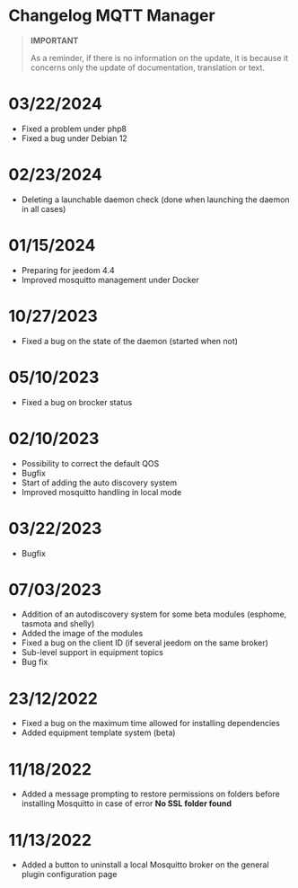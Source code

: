 # Changelog MQTT Manager

>**IMPORTANT**
>
>As a reminder, if there is no information on the update, it is because it concerns only the update of documentation, translation or text.

# 03/22/2024

- Fixed a problem under php8
- Fixed a bug under Debian 12

# 02/23/2024

- Deleting a launchable daemon check (done when launching the daemon in all cases)

# 01/15/2024

- Preparing for jeedom 4.4
- Improved mosquitto management under Docker

# 10/27/2023

- Fixed a bug on the state of the daemon (started when not)

# 05/10/2023

- Fixed a bug on brocker status

# 02/10/2023

- Possibility to correct the default QOS
- Bugfix
- Start of adding the auto discovery system
- Improved mosquitto handling in local mode

# 03/22/2023

- Bugfix

# 07/03/2023

- Addition of an autodiscovery system for some beta modules (esphome, tasmota and shelly)
- Added the image of the modules
- Fixed a bug on the client ID (if several jeedom on the same broker)
- Sub-level support in equipment topics
- Bug fix

# 23/12/2022

- Fixed a bug on the maximum time allowed for installing dependencies
- Added equipment template system (beta)

# 11/18/2022

- Added a message prompting to restore permissions on folders before installing Mosquitto in case of error **No SSL folder found**

# 11/13/2022

- Added a button to uninstall a local Mosquitto broker on the general plugin configuration page
